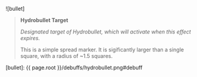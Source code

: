 ![bullet]

> **Hydrobullet Target**
>
> *Designated target of Hydrobullet, which will activate when this effect
> expires.*
>
> This is a simple spread marker. It is sigificantly larger than a single
> square, with a radius of ~1.5 squares.

[bullet]: {{ page.root }}/debuffs/hydrobullet.png#debuff
